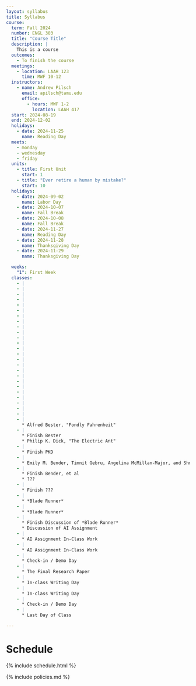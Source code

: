 ```yaml
---
layout: syllabus
title: Syllabus
course:
  term: Fall 2024
  number: ENGL 303
  title: "Course Title"
  description: |
    This is a course
  outcomes:
    - To finish the course
  meetings:
    - location: LAAH 123
      time: MWF 10-12
  instructors:
    - name: Andrew Pilsch
      email: apilsch@tamu.edu
      office:
        - hours: MWF 1-2
          location: LAAH 417
  start: 2024-08-19
  end: 2024-12-02
  holidays:
    - date: 2024-11-25
      name: Reading Day
  meets:
    - monday
    - wednesday
    - friday
  units:
    - title: First Unit
      start: 1
    - title: "Ever retire a human by mistake?"
      start: 10
  holidays:
    - date: 2024-09-02
      name: Labor Day
    - date: 2024-10-07
      name: Fall Break
    - date: 2024-10-08
      name: Fall Break
    - date: 2024-11-27
      name: Reading Day
    - date: 2024-11-28
      name: Thanksgiving Day
    - date: 2024-11-29
      name: Thanksgiving Day

  weeks:
    "1": First Week
  classes:
    - |
    - |
    - |
    - |
    - |
    - |
    - |
    - |
    - |
    - |
    - |
    - |
    - |
    - |
    - |
    - |
    - |
    - |
    - |
    - |
    - |
    - |
    - |
    - |
    - |
    - |
      * Alfred Bester, "Fondly Fahrenheit"
    - |
      * Finish Bester
      * Philip K. Dick, "The Electric Ant"
    - |
      * Finish PKD
    - |
      * Emily M. Bender, Timnit Gebru, Angelina McMillan-Major, and Shmargert Shmitchell, ["On the Dangers of Stochastic Parrots"](https://dl-acm-org.srv-proxy1.library.tamu.edu/doi/pdf/10.1145/3442188.3445922)
    - |
      * Finish Bender, et al
      * ???
    - |
      * Finish ???
    - |
      * *Blade Runner*
    - |
      * *Blade Runner*
    - |
      * Finish Discussion of *Blade Runner*
      * Discussion of AI Assignment
    - |
      * AI Assignment In-Class Work
    - |
      * AI Assignment In-Class Work
    - |
      * Check-in / Demo Day
    - |
      * The Final Research Paper
    - |
      * In-class Writing Day
    - |
      * In-class Writing Day
    - |
      * Check-in / Demo Day
    - |
      * Last Day of Class

---
```


# Schedule

{% include schedule.html %}

{% include policies.md %}
